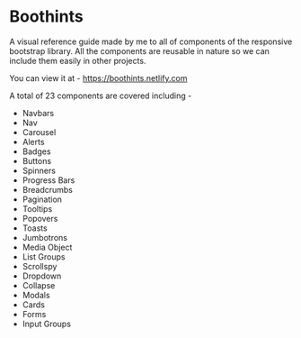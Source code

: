# Boothints
A visual reference guide made by me to all of components of the responsive bootstrap library. All the components are reusable in nature so we can include them easily in other projects.

You can view it at - https://boothints.netlify.com

A total of 23 components are covered including - 

  * Navbars
  * Nav
  * Carousel
  * Alerts
  * Badges
  * Buttons
  * Spinners
  * Progress Bars
  * Breadcrumbs
  * Pagination
  * Tooltips
  * Popovers
  * Toasts
  * Jumbotrons
  * Media Object
  * List Groups
  * Scrollspy
  * Dropdown
  * Collapse
  * Modals
  * Cards
  * Forms
  * Input Groups
